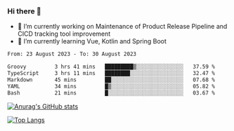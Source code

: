 ### Hi there 👋

- 🔭 I’m currently working on Maintenance of Product Release Pipeline and CICD tracking tool improvement
- 🌱 I’m currently learning Vue, Kotlin and Spring Boot

<!--START_SECTION:waka-->

```txt
From: 23 August 2023 - To: 30 August 2023

Groovy         3 hrs 41 mins   █████████▒░░░░░░░░░░░░░░░   37.59 %
TypeScript     3 hrs 11 mins   ████████░░░░░░░░░░░░░░░░░   32.47 %
Markdown       45 mins         ██░░░░░░░░░░░░░░░░░░░░░░░   07.68 %
YAML           34 mins         █▒░░░░░░░░░░░░░░░░░░░░░░░   05.82 %
Bash           21 mins         █░░░░░░░░░░░░░░░░░░░░░░░░   03.67 %
```

<!--END_SECTION:waka-->

[![Anurag's GitHub stats](https://github-readme-stats.vercel.app/api?username=yunhao981&show_icons=true&theme=solarized-dark)](https://github.com/anuraghazra/github-readme-stats)

[![Top Langs](https://github-readme-stats.vercel.app/api/top-langs/?username=yunhao981&theme=solarized-dark&layout=compact)](https://github.com/anuraghazra/github-readme-stats)

<!--
**yunhao981/yunhao981** is a ✨ _special_ ✨ repository because its `README.md` (this file) appears on your GitHub profile.

Here are some ideas to get you started:

- 🔭 I’m currently working on Maintenance of Release Pipeline and CICD tracking tool improvement
- 🌱 I’m currently learning Vue, Kotlin and Spring Boot
- 👯 I’m looking to collaborate on ...
- 🤔 I’m looking for help with ...
- 💬 Ask me about ...
- 📫 How to reach me: ...
- 😄 Pronouns: ...
- ⚡ Fun fact: ...
-->


